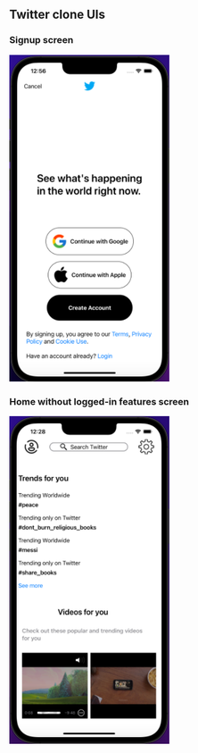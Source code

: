 ## Twitter clone UIs

### Signup screen
![signup screen clone by Farial](https://github.com/Farial-mahmod/iOS-App-UI-Designs/blob/main/Twitter-UI-Clone/signup-screen.png)

### Home without logged-in features screen
![home screen without logged-in features by Farial](https://github.com/Farial-mahmod/iOS-App-UI-Designs/blob/main/Twitter-UI-Clone/home-without-login-screen.png)


